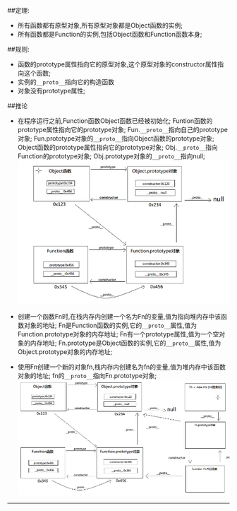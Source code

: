 ##定理:
- 所有函数都有原型对象,所有原型对象都是Object函数的实例;
- 所有函数都是Function的实例,包括Object函数和Function函数本身;

##规则:
- 函数的prototype属性指向它的原型对象,这个原型对象的constructor属性指向这个函数;
- 实例的`__proto__`指向它的构造函数
- 对象没有prototype属性;


##推论
	
- 在程序运行之前,Function函数Object函数已经被初始化;
	Funtion函数的prototype属性指向它的prototype对象;
	Fun.`__proto__`指向自己的prototype对象;
	Fun.prototype对象的`__proto__`指向Object函数的prototype对象;
	Object函数的prototype属性指向它的prototype对象;
	Obj.`__proto__`指向Function的prototype对象;
	Obj.prototype对象的`__proto__`指向null;
![Obj_Fun](./img/Obj_Fun.png)


- 创建一个函数Fn时,在栈内存内创建一个名为Fn的变量,值为指向堆内存中该函数对象的地址;
	Fn是Function函数的实例,它的`__proto__`属性,值为Function.prototype对象的内存地址;
	Fn有一个prototype属性,值为一个空对象的内存地址;
	Fn.prototype是Object函数的实例,它的`__proto__`属性,值为Object.prototype对象的内存地址;

- 使用Fn创建一个新的对象fn,栈内存内创建名为fn的变量,值为堆内存中该函数对象的地址;
	fn的`__proto__`指向Fn.prototype对象;
![constructor](./img/how_constructor.png)
---
